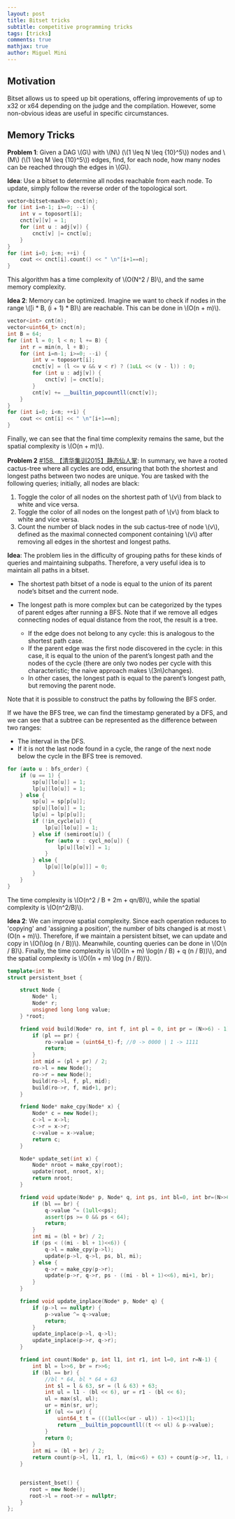 ```yaml
---
layout: post
title: Bitset tricks
subtitle: competitive programming tricks
tags: [tricks]
comments: true
mathjax: true
author: Miguel Mini
---
```


## Motivation

Bitset allows us to speed up bit operations, offering improvements of up to x32 or x64 depending on the judge and the compilation. However, some non-obvious ideas are useful in specific circumstances.

## Memory Tricks

__Problem 1__: Given a DAG \\(G\\) with \\(N\\) (\\(1 \leq N \leq {10}^5\\)) nodes and \\(M\\) (\\(1 \leq M \leq {10}^5\\)) edges, find, for each node, how many nodes can be reached through the edges in \\(G\\).

__Idea__: Use a bitset to determine all nodes reachable from each node. To update, simply follow the reverse order of the topological sort.


```c++
vector<bitset<maxN>> cnct(n);
for (int i=n-1; i>=0; --i) {
    int v = toposort[i];
    cnct[v][v] = 1;
    for (int u : adj[v]) {
        cnct[v] |= cnct[u];
    }
}
for (int i=0; i<n; ++i) {
    cout << cnct[i].count() << " \n"[i+1==n];
}
```

This algorithm has a time complexity of \\(O(N^2 / B)\\), and the same memory complexity.

__Idea 2__: Memory can be optimized. Imagine we want to check if nodes in the range \\(\[i * B, (i + 1) * B\)\\) are reachable. This can be done in \\(O(n + m)\\).

```c++
vector<int> cnt(n);
vector<uint64_t> cnct(n);
int B = 64;
for (int l = 0; l < n; l += B) {
    int r = min(n, l + B);
    for (int i=n-1; i>=0; --i) {
        int v = toposort[i];
        cnct[v] = (l <= v && v < r) ? (1uLL << (v - l)) : 0;
        for (int u : adj[v]) {
            cnct[v] |= cnct[u];
        }
        cnt[v] += __builtin_popcountll(cnct[v]);
    }
}
for (int i=0; i<n; ++i) {
    cout << cnt[i] << " \n"[i+1==n];
}
```

Finally, we can see that the final time complexity remains the same, but the spatial complexity is \\(O(n + m)\\).

__Problem 2__ [#158. 【清华集训2015】静态仙人掌](https://uoj.ac/problem/158): In summary, we have a rooted cactus-tree where all cycles are odd, ensuring that both the shortest and longest paths between two nodes are unique. You are tasked with the following queries; initially, all nodes are black:

1. Toggle the color of all nodes on the shortest path of \\(v\\) from black to white and vice versa.
2. Toggle the color of all nodes on the longest path of \\(v\\) from black to white and vice versa.
3. Count the number of black nodes in the sub cactus-tree of node \\(v\\), defined as the maximal connected component containing \\(v\\) after removing all edges in the shortest and longest paths.

__Idea__: The problem lies in the difficulty of grouping paths for these kinds of queries and maintaining subpaths. Therefore, a very useful idea is to maintain all paths in a bitset.

- The shortest path bitset of a node is equal to the union of its parent node’s bitset and the current node.
- The longest path is more complex but can be categorized by the types of parent edges after running a BFS. Note that if we remove all edges connecting nodes of equal distance from the root, the result is a tree.

    - If the edge does not belong to any cycle: this is analogous to the shortest path case.
    - If the parent edge was the first node discovered in the cycle: in this case, it is equal to the union of the parent’s longest path and the nodes of the cycle (there are only two nodes per cycle with this characteristic; the naive approach makes \\(3n\\)changes).
    - In other cases, the longest path is equal to the parent’s longest path, but removing the parent node.

Note that it is possible to construct the paths by following the BFS order.

If we have the BFS tree, we can find the timestamp generated by a DFS, and we can see that a subtree can be represented as the difference between two ranges:

- The interval in the DFS.
- If it is not the last node found in a cycle, the range of the next node below the cycle in the BFS tree is removed.


```c++
for (auto u : bfs_order) {
    if (u == 1) {
        sp[u][lo[u]] = 1;
        lp[u][lo[u]] = 1;
    } else {
        sp[u] = sp[p[u]];
        sp[u][lo[u]] = 1;
        lp[u] = lp[p[u]];
        if (!in_cycle[u]) {
            lp[u][lo[u]] = 1;
        } else if (semiroot[u]) {
            for (auto v : cycl_no[u]) {
                lp[u][lo[v]] = 1;
            }
        } else {
            lp[u][lo[p[u]]] = 0;
        }
    }
}
```

The time complexity is \\(O(n^2 / B + 2m + qn/B)\\), while the spatial complexity is \\(O(n^2/B)\\).

__Idea 2__: We can improve spatial complexity. Since each operation reduces to 'copying' and 'assigning a position', the number of bits changed is at most \\(O(n + m)\\). Therefore, if we maintain a persistent bitset, we can update and copy in \\(O(\log (n / B))\\). Meanwhile, counting queries can be done in \\(O(n / B)\\). Finally, the time complexity is \\(O((n + m) \log(n / B) + q (n / B))\\), and the spatial complexity is \\(O((n + m) \log (n / B))\\).

```c++
template<int N>
struct persistent_bset {

    struct Node {
        Node* l;
        Node* r;
        unsigned long long value;
    } *root;

    friend void build(Node* ro, int f, int pl = 0, int pr = (N>>6) - 1) {
        if (pl == pr) {
            ro->value = (uint64_t)-f; //0 -> 0000 | 1 -> 1111
            return;
        }
        int mid = (pl + pr) / 2;
        ro->l = new Node();
        ro->r = new Node();
        build(ro->l, f, pl, mid);
        build(ro->r, f, mid+1, pr);
    }

    friend Node* make_cpy(Node* x) {
        Node* c = new Node();
        c->l = x->l;
        c->r = x->r;
        c->value = x->value;
        return c; 
    }

    Node* update_set(int x) {
        Node* nroot = make_cpy(root);
        update(root, nroot, x);
        return nroot;
    }

    friend void update(Node* p, Node* q, int ps, int bl=0, int br=(N>>6)-1) {
        if (bl == br) {
            q->value ^= (1ull<<ps);
            assert(ps >= 0 && ps < 64);
            return;
        }
        int mi = (bl + br) / 2;
        if (ps < ((mi - bl + 1)<<6)) {
            q->l = make_cpy(p->l);
            update(p->l, q->l, ps, bl, mi);
        } else {
            q->r = make_cpy(p->r);
            update(p->r, q->r, ps - ((mi - bl + 1)<<6), mi+1, br);
        }
    }

    friend void update_inplace(Node* p, Node* q) {
        if (p->l == nullptr) {
            p->value ^= q->value;
            return;
        }
        update_inplace(p->l, q->l);
        update_inplace(p->r, q->r);
    }

    friend int count(Node* p, int l1, int r1, int l=0, int r=N-1) {
        int bl = l>>6, br = r>>6;
        if (bl == br) {
            //bl * 64, bl * 64 + 63
            int sl = l & 63, sr = (l & 63) + 63;
            int ul = l1 - (bl << 6), ur = r1 - (bl << 6);
            ul = max(sl, ul); 
            ur = min(sr, ur);
            if (ul <= ur) {
                uint64_t t = (((1ull<<(ur - ul)) - 1)<<1)|1; 
                return __builtin_popcountll((t << ul) & p->value);
            }
            return 0;
        }
        int mi = (bl + br) / 2;
        return count(p->l, l1, r1, l, (mi<<6) + 63) + count(p->r, l1, r1, (mi+1)<<6, r);
    }


    persistent_bset() {
       root = new Node();
       root->l = root->r = nullptr;
    }
};
```






